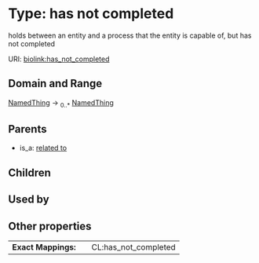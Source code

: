 
# Type: has not completed


holds between an entity and a process that the entity is capable of, but has not completed

URI: [biolink:has_not_completed](https://w3id.org/biolink/vocab/has_not_completed)


## Domain and Range

[NamedThing](NamedThing.md) ->  <sub>0..*</sub> [NamedThing](NamedThing.md)

## Parents

 *  is_a: [related to](related_to.md)

## Children


## Used by


## Other properties

|  |  |  |
| --- | --- | --- |
| **Exact Mappings:** | | CL:has_not_completed |

